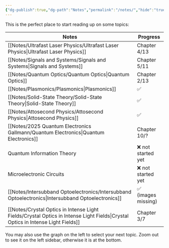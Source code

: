 ```yaml
---
{"dg-publish":true,"dg-path":"Notes","permalink":"/notes/","hide":"true","dgShowBacklinks":"false","dgShowLocalGraph":true,"updated":"2025-05-20T14:42:35.000+02:00"}
---
```


This is the perfect place to start reading up on some topics:

| Notes                                                                                                                           | Progress           |
| ------------------------------------------------------------------------------------------------------------------------------- | ------------------ |
| [[Notes/Ultrafast Laser Physics/Ultrafast Laser Physics\|Ultrafast Laser Physics]]                                              | Chapter 4/13       |
| [[Notes/Signals and Systems/Signals and Systems\|Signals and Systems]]                                                          | Chapter 5/11       |
| [[Notes/Quantum Optics/Quantum Optics\|Quantum Optics]]                                                                         | Chapter 2/13       |
| [[Notes/Plasmonics/Plasmonics\|Plasmonics]]                                                                                     | ✅                  |
| [[Notes/Solid-State Theory/Solid-State Theory\|Solid-State Theory]]                                                             | ✅                  |
| [[Notes/Attosecond Physics/Attosecond Physics\|Attosecond Physics]]                                                             | ✅                  |
| [[Notes/2025 Quantum Electronics Gallmann/Quantum Electronics\|Quantum Electronics]]                                            | Chapter 10/?       |
| Quantum Information Theory                                                                                                      | ❌ not started yet  |
| Microelectronic Circuits                                                                                                        | ❌ not started yet  |
| [[Notes/Intersubband Optoelectronics/Intersubband Optoelectronics\|Intersubband Optoelectronics]]                               | ✅ (images missing) |
| [[Notes/Crystal Optics in Intense Light Fields/Crystal Optics in Intense Light Fields\|Crystal Optics in Intense Light Fields]] | Chapter 3/7        |

You may also use the graph on the left to select your next topic. Zoom out to see it on the left sidebar, otherwise it is at the bottom. 